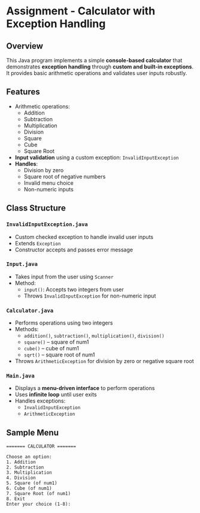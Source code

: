 # Assignment - Calculator with Exception Handling

## Overview  
This Java program implements a simple **console-based calculator** that demonstrates **exception handling** through **custom and built-in exceptions**. It provides basic arithmetic operations and validates user inputs robustly.

## Features  
- Arithmetic operations:  
  - Addition  
  - Subtraction  
  - Multiplication  
  - Division  
  - Square  
  - Cube  
  - Square Root  
- **Input validation** using a custom exception: `InvalidInputException`  
- **Handles**:
  - Division by zero  
  - Square root of negative numbers  
  - Invalid menu choice  
  - Non-numeric inputs  

## Class Structure  

### `InvalidInputException.java`  
- Custom checked exception to handle invalid user inputs  
- Extends `Exception`  
- Constructor accepts and passes error message  

### `Input.java`  
- Takes input from the user using `Scanner`  
- Method:  
  - `input()`: Accepts two integers from user  
  - Throws `InvalidInputException` for non-numeric input  

### `Calculator.java`  
- Performs operations using two integers  
- Methods:  
  - `addition()`, `subtraction()`, `multiplication()`, `division()`  
  - `square()` – square of num1  
  - `cube()` – cube of num1  
  - `sqrt()` – square root of num1  
- Throws `ArithmeticException` for division by zero or negative square root  

### `Main.java`  
- Displays a **menu-driven interface** to perform operations  
- Uses **infinite loop** until user exits  
- Handles exceptions:  
  - `InvalidInputException`  
  - `ArithmeticException`  

## Sample Menu  

```text
======= CALCULATOR =======

Choose an option:
1. Addition
2. Subtraction
3. Multiplication
4. Division
5. Square (of num1)
6. Cube (of num1)
7. Square Root (of num1)
8. Exit
Enter your choice (1-8): 
